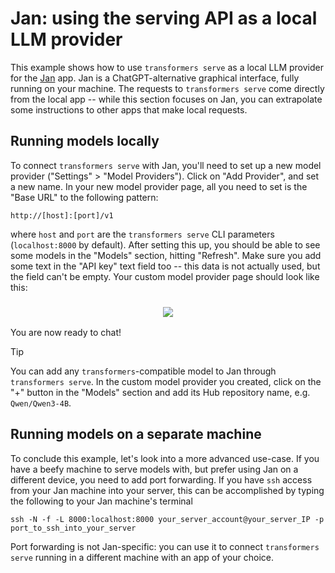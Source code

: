 # Jan: using the serving API as a local LLM provider

This example shows how to use `transformers serve` as a local LLM provider for the [Jan](https://jan.ai/) app. Jan is a ChatGPT-alternative graphical interface, fully running on your machine. The requests to `transformers serve` come directly from the local app -- while this section focuses on Jan, you can extrapolate some instructions to other apps that make local requests.

## Running models locally

To connect `transformers serve` with Jan, you'll need to set up a new model provider ("Settings" > "Model Providers"). Click on "Add Provider", and set a new name. In your new model provider page, all you need to set is the "Base URL" to the following pattern:

```shell
http://[host]:[port]/v1
```

where `host` and `port` are the `transformers serve` CLI parameters (`localhost:8000` by default). After setting this up, you should be able to see some models in the "Models" section, hitting "Refresh". Make sure you add some text in the "API key" text field too -- this data is not actually used, but the field can't be empty. Your custom model provider page should look like this:

<h3 align="center">
    <img src="https://huggingface.co/datasets/huggingface/documentation-images/resolve/main/transformers/transformers_serve_jan_model_providers.png"/>
</h3>

You are now ready to chat!

> [!TIP]
> You can add any `transformers`-compatible model to Jan through `transformers serve`. In the custom model provider you created, click on the "+" button in the "Models" section and add its Hub repository name, e.g. `Qwen/Qwen3-4B`.

## Running models on a separate machine

To conclude this example, let's look into a more advanced use-case. If you have a beefy machine to serve models with, but prefer using Jan on a different device, you need to add port forwarding. If you have `ssh` access from your Jan machine into your server, this can be accomplished by typing the following to your Jan machine's terminal

```
ssh -N -f -L 8000:localhost:8000 your_server_account@your_server_IP -p port_to_ssh_into_your_server
```

Port forwarding is not Jan-specific: you can use it to connect `transformers serve` running in a different machine with an app of your choice.
